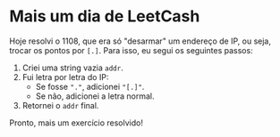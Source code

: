 # Mais um dia de LeetCash

Hoje resolvi o 1108, que era só "desarmar" um endereço de IP, ou seja, trocar os pontos por `[.]`. Para isso, eu segui os  seguintes passos:

1. Criei uma string vazia `addr`.
2. Fui letra por letra do IP:
   * Se fosse `"."`, adicionei `"[.]"`.
   * Se não, adicionei a letra normal.
3. Retornei o `addr` final.

Pronto, mais um exercício resolvido!